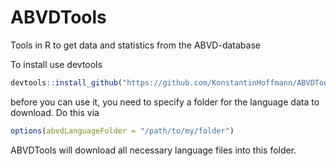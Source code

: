 # ABVDTools
Tools in R to get data and statistics from the ABVD-database

To install use devtools

```R
devtools::install_github("https://github.com/KonstantinHoffmann/ABVDTools")
```

before you can use it, you need to specify a folder for the language data to download. Do this via

```R
options(abvdLanguageFolder = "/path/to/my/folder")
```

ABVDTools will download all necessary language files into this folder.
